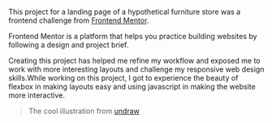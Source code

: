 This project for a landing page of a hypothetical furniture store was a frontend challenge from [Frontend Mentor](https://frontendmentor.io).

Frontend Mentor is a platform that helps you practice building websites by following a design and project brief.

Creating this project has helped me refine my workflow and exposed me to work with more interesting layouts and challenge my responsive web design skills.While working on this project, I got to experience the beauty of flexbox in making layouts easy and using javascript in making the website more interactive.

> The cool illustration from [undraw](https://undraw.co)
